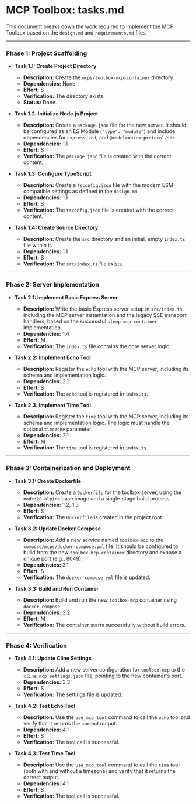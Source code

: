 # MCP Toolbox: tasks.md

This document breaks down the work required to implement the MCP Toolbox based on the `design.md` and `requirements.md` files.

---

### **Phase 1: Project Scaffolding**

*   **Task 1.1: Create Project Directory**
    *   **Description:** Create the `mcps/toolbox-mcp-container` directory.
    *   **Dependencies:** None.
    *   **Effort:** S
    *   **Verification:** The directory exists.
    *   **Status:** Done.

*   **Task 1.2: Initialize Node.js Project**
    *   **Description:** Create a `package.json` file for the new server. It should be configured as an ES Module (`"type": "module"`) and include dependencies for `express`, `zod`, and `@modelcontextprotocol/sdk`.
    *   **Dependencies:** 1.1
    *   **Effort:** S
    *   **Verification:** The `package.json` file is created with the correct content.

*   **Task 1.3: Configure TypeScript**
    *   **Description:** Create a `tsconfig.json` file with the modern ESM-compatible settings as defined in the `design.md`.
    *   **Dependencies:** 1.1
    *   **Effort:** S
    *   **Verification:** The `tsconfig.json` file is created with the correct content.

*   **Task 1.4: Create Source Directory**
    *   **Description:** Create the `src` directory and an initial, empty `index.ts` file within it.
    *   **Dependencies:** 1.1
    *   **Effort:** S
    *   **Verification:** The `src/index.ts` file exists.

---

### **Phase 2: Server Implementation**

*   **Task 2.1: Implement Basic Express Server**
    *   **Description:** Write the basic Express server setup in `src/index.ts`, including the MCP server instantiation and the legacy SSE transport handlers, based on the successful `sleep-mcp-container` implementation.
    *   **Dependencies:** 1.4
    *   **Effort:** M
    *   **Verification:** The `index.ts` file contains the core server logic.

*   **Task 2.2: Implement Echo Tool**
    *   **Description:** Register the `echo` tool with the MCP server, including its schema and implementation logic.
    *   **Dependencies:** 2.1
    *   **Effort:** S
    *   **Verification:** The `echo` tool is registered in `index.ts`.

*   **Task 2.3: Implement Time Tool**
    *   **Description:** Register the `time` tool with the MCP server, including its schema and implementation logic. The logic must handle the optional `timezone` parameter.
    *   **Dependencies:** 2.1
    *   **Effort:** M
    *   **Verification:** The `time` tool is registered in `index.ts`.

---

### **Phase 3: Containerization and Deployment**

*   **Task 3.1: Create Dockerfile**
    *   **Description:** Create a `Dockerfile` for the toolbox server, using the `node:20-alpine` base image and a single-stage build process.
    *   **Dependencies:** 1.2, 1.3
    *   **Effort:** S
    *   **Verification:** The `Dockerfile` is created in the project root.

*   **Task 3.2: Update Docker Compose**
    *   **Description:** Add a new service named `toolbox-mcp` to the `compose/mcps/docker-compose.yml` file. It should be configured to build from the new `toolbox-mcp-container` directory and expose a unique port (e.g., 8049).
    *   **Dependencies:** 3.1
    *   **Effort:** S
    *   **Verification:** The `docker-compose.yml` file is updated.

*   **Task 3.3: Build and Run Container**
    *   **Description:** Build and run the new `toolbox-mcp` container using `docker compose`.
    *   **Dependencies:** 3.2
    *   **Effort:** M
    *   **Verification:** The container starts successfully without build errors.

---

### **Phase 4: Verification**

*   **Task 4.1: Update Cline Settings**
    *   **Description:** Add a new server configuration for `toolbox-mcp` to the `cline_mcp_settings.json` file, pointing to the new container's port.
    *   **Dependencies:** 3.3
    *   **Effort:** S
    *   **Verification:** The settings file is updated.

*   **Task 4.2: Test Echo Tool**
    *   **Description:** Use the `use_mcp_tool` command to call the `echo` tool and verify that it returns the correct output.
    *   **Dependencies:** 4.1
    *   **Effort:** S
    *   **Verification:** The tool call is successful.

*   **Task 4.3: Test Time Tool**
    *   **Description:** Use the `use_mcp_tool` command to call the `time` tool (both with and without a timezone) and verify that it returns the correct output.
    *   **Dependencies:** 4.1
    *   **Effort:** S
    *   **Verification:** The tool call is successful.
